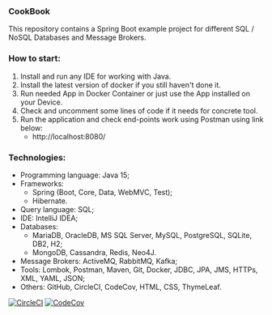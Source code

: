 ### CookBook
This repository contains a Spring Boot example project for different SQL / NoSQL Databases and Message Brokers.



### How to start:
1. Install and run any IDE for working with Java.
2. Install the latest version of docker if you still haven't done it.
3. Run needed App in Docker Container or just use the App installed on your Device.
4. Check and uncomment some lines of code if it needs for concrete tool.
5. Run the application and check end-points work using Postman using link below:
   - http://localhost:8080/



### Technologies:
- Programming language: Java 15;
- Frameworks:
  - Spring (Boot, Core, Data, WebMVC, Test);
  - Hibernate.
- Query language: SQL;
- IDE: IntelliJ IDEA;
- Databases:
  - MariaDB, OracleDB, MS SQL Server, MySQL, PostgreSQL, SQLite, DB2, H2;
  - MongoDB, Cassandra, Redis, Neo4J.
- Message Brokers: ActiveMQ, RabbitMQ, Kafka;
- Tools: Lombok, Postman, Maven, Git, Docker, JDBC, JPA, JMS, HTTPs, XML, YAML, JSON;
- Others: GitHub, CircleCI, CodeCov, HTML, CSS, ThymeLeaf.

[![CircleCI](https://circleci.com/gh/Crazy-pro/cookbook.svg?style=svg)](https://app.circleci.com/gh/Crazy-pro/cookbook)
[![CodeCov](https://codecov.io/gh/Crazy-pro/cookbook/branch/master/graph/badge.svg)](https://codecov.io/gh/Crazy-pro/cookbook)
